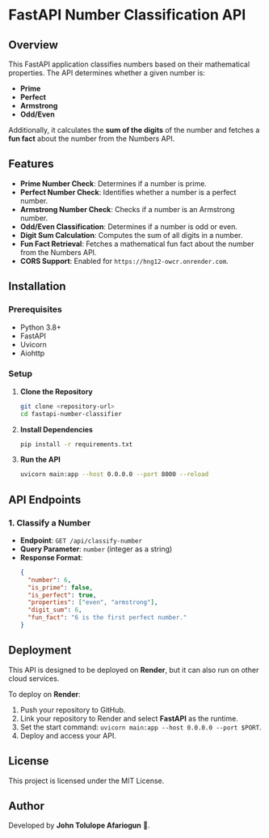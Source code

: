 # FastAPI Number Classification API

## Overview
This FastAPI application classifies numbers based on their mathematical properties. The API determines whether a given number is:
- **Prime**
- **Perfect**
- **Armstrong**
- **Odd/Even**

Additionally, it calculates the **sum of the digits** of the number and fetches a **fun fact** about the number from the Numbers API.

## Features
- **Prime Number Check**: Determines if a number is prime.
- **Perfect Number Check**: Identifies whether a number is a perfect number.
- **Armstrong Number Check**: Checks if a number is an Armstrong number.
- **Odd/Even Classification**: Determines if a number is odd or even.
- **Digit Sum Calculation**: Computes the sum of all digits in a number.
- **Fun Fact Retrieval**: Fetches a mathematical fun fact about the number from the Numbers API.
- **CORS Support**: Enabled for `https://hng12-owcr.onrender.com`.

## Installation
### Prerequisites
- Python 3.8+
- FastAPI
- Uvicorn
- Aiohttp

### Setup
1. **Clone the Repository**
   ```sh
   git clone <repository-url>
   cd fastapi-number-classifier
   ```

2. **Install Dependencies**
   ```sh
   pip install -r requirements.txt
   ```

3. **Run the API**
   ```sh
   uvicorn main:app --host 0.0.0.0 --port 8000 --reload
   ```

## API Endpoints
### 1. Classify a Number
- **Endpoint**: `GET /api/classify-number`
- **Query Parameter**: `number` (integer as a string)
- **Response Format**:
  ```json
  {
    "number": 6,
    "is_prime": false,
    "is_perfect": true,
    "properties": ["even", "armstrong"],
    "digit_sum": 6,
    "fun_fact": "6 is the first perfect number."
  }
  ```

## Deployment
This API is designed to be deployed on **Render**, but it can also run on other cloud services.

To deploy on **Render**:
1. Push your repository to GitHub.
2. Link your repository to Render and select **FastAPI** as the runtime.
3. Set the start command: `uvicorn main:app --host 0.0.0.0 --port $PORT`.
4. Deploy and access your API.

## License
This project is licensed under the MIT License.

## Author
Developed by **John Tolulope Afariogun** 🚀.

